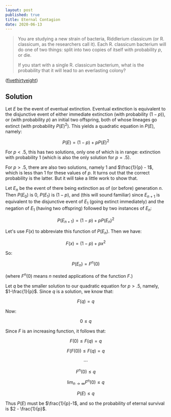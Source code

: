 ```yaml
---
layout: post
published: true
title: Eternal Contagion
date: 2020-06-13
---
```


>You are studying a new strain of bacteria, Riddlerium classicum (or R. classicum, as the researchers call it). Each R. classicum bacterium will do one of two things: split into two copies of itself with probability $p$, or die. 
>
>If you start with a single R. classicum bacterium, what is the probability that it will lead to an everlasting colony?

<!--more-->

([fivethirtyeight](https://fivethirtyeight.com/features/how-long-will-the-bacterial-colony-last/))

## Solution

Let $E$ be the event of eventual extinction. Eventual extinction is equivalent to the disjunctive event of either immediate extinction (with probability $(1-p)$), or (with probability $p$) an initial two offspring, both of whose lineages go extinct (with probability $P(E)^2$). This yields a quadratic equation in $P(E)$, namely:

$$P(E) = (1-p) + pP(E)^2$$

For $p < .5$, this has two solutions, only one of which is in range: extinction with probability $1$ (which is also the only solution for $p = .5$).

For $p>.5$, there are also two solutions, namely $1$ and $\frac{1}{p} - 1$, which is less than $1$ for these values of $p$. It turns out that the correct probability is the latter. But it will take a little work to show that.

Let $E_n$ be the event of there being extinction as of (or before) generation $n$. Then $P(E_0)$ is $0$, $P(E_1)$ is $(1-p)$, and (this will sound familiar) since $E_{n+1}$ is equivalent to the disjunctive event of $E_1$ (going extinct immediately) and the negation of $E_1$ (having two offspring) followed by two instances of $E_{n}$:

$$P(E_{n+1}) = (1-p) + pP(E_{n})^2$$

Let's use $F(x)$ to abbreviate this function of $P(E_n)$. Then we have:

$$F(x) = (1-p) + px^2$$

So:

$$P(E_n) = F^n(0)$$

(where $F^n(0)$ means $n$ nested applications of the function $F$.)

Let $q$ be the smaller solution to our quadratic equation for $p > .5$, namely, $1-\frac{1}{p}$. Since $q$ is a solution, we know that:

$$F(q) = q$$

Now:

$$0 \leq q$$

Since $F$ is an increasing function, it follows that:

$$F(0) \leq F(q) = q$$

$$F(F(0)) \leq F(q) = q$$

$$\cdots$$

$$ F^n(0) \leq q $$

$$ \lim_{n \rightarrow \infty} F^n(0) \leq q$$

$$ P(E) \leq q $$

Thus $P(E)$ must be $\frac{1}{p}-1$, and so the probability of eternal survival is $2 - \frac{1}{p}$.

<br>